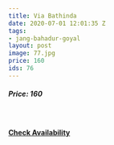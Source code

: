 ```yaml
---
title: Via Bathinda
date: 2020-07-01 12:01:35 Z
tags:
- jang-bahadur-goyal
layout: post
image: 77.jpg
price: 160
ids: 76
---
```


<h5>Price: 160</h5><br>

<h4><a class="add-cart cart1" href="{{ site.baseurl }}/books#76"><b>Check Availability</b></a></h4>

<body>
 <script src="{{ site.baseurl }}/js/main.js"></script>
 </body>